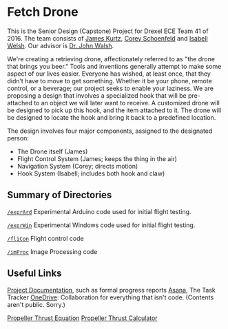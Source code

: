 # Fetch Drone

This is the Senior Design (Capstone) Project for Drexel ECE Team 41 of 2016.  The team consists of [James Kurtz](/jkrrv), [Corey Schoenfeld](/cscho0415) and [Isabell Welsh](/cymry).  Our advisor is [Dr. John Walsh](http://www.ece.drexel.edu/walsh/web/).  

We're creating a retrieving drone, affectionately referred to as "the drone that brings you beer."  Tools and inventions generally attempt to make some aspect of our lives easier. Everyone has wished, at least once, that they didn’t have to move to get something. Whether it be your phone, remote control, or a beverage; our project seeks to enable your laziness. We are proposing a design that involves a specialized hook that will be pre-attached to an object we will later want to receive. A customized drone will be designed to pick up this hook, and the item attached to it. The drone will be designed to locate the hook and bring it back to a predefined location.

The design involves four major components, assigned to the designated person:

 -  The Drone itself (James)
 -  Flight Control System (James; keeps the thing in the air)
 -  Navigation System (Corey; directs motion)
 -  Hook System (Isabell; includes both hook and claw)

## Summary of Directories

[`/exprArd`](//github.com/DrexelECE/SrDes2016-41/tree/master/exprArd) Experimental Arduino code used for initial flight testing. 

[`/exprWin`](//github.com/DrexelECE/SrDes2016-41/tree/master/exprArd) Experimental Windows code used for initial flight testing. 

[`/fliCon`](//github.com/DrexelECE/SrDes2016-41/tree/master/fliCon) Flight control code

[`/imProc`](//github.com/DrexelECE/SrDes2016-41/tree/master/imProc) Image Processing code


## Useful Links

[Project Documentation](//github.com/DrexelECE/SrDes2016-41/tree/master/docs), such as formal progress reports
[Asana](https://app.asana.com/-/share?s=98070495671316-2e9DlKb5TYFGUOcoN8RBlEklEf55bHPchhZFMHUMUT2-63782954939305), The Task Tracker
[OneDrive](https://onedrive.live.com/?id=AD3D34F7F25A79E6%21141660&cid=AD3D34F7F25A79E6): Collaboration for everything that isn't code. (Contents aren't public.  Sorry.)

[Propeller Thrust Equation](http://www.electricrcaircraftguy.com/2013/09/propeller-static-dynamic-thrust-equation.html)
[Propeller Thrust Calculator](http://personal.osi.hu/fuzesisz/strc_eng/)

